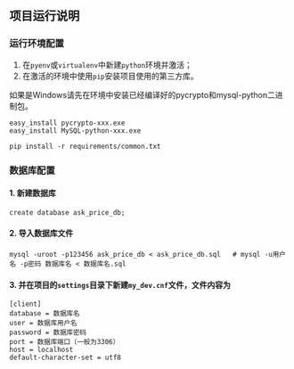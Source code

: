 ## 项目运行说明
### 运行环境配置
1. 在`pyenv`或`virtualenv`中新建`python`环境并激活；
2. 在激活的环境中使用`pip`安装项目使用的第三方库。

如果是Windows请先在环境中安装已经编译好的pycrypto和mysql-python二进制包。
```
easy_install pycrypto-xxx.exe
easy_install MySQL-python-xxx.exe
```

```
pip install -r requirements/common.txt
```

### 数据库配置

#### 1. 新建数据库
```
create database ask_price_db;
```

#### 2. 导入数据库文件
```
mysql -uroot -p123456 ask_price_db < ask_price_db.sql   # mysql -u用户名 -p密码 数据库名 < 数据库名.sql
```

#### 3. 并在项目的`settings`目录下新建`my_dev.cnf`文件，文件内容为

```
[client]
database = 数据库名
user = 数据库用户名
password = 数据库密码
port = 数据库端口（一般为3306）
host = localhost
default-character-set = utf8
```